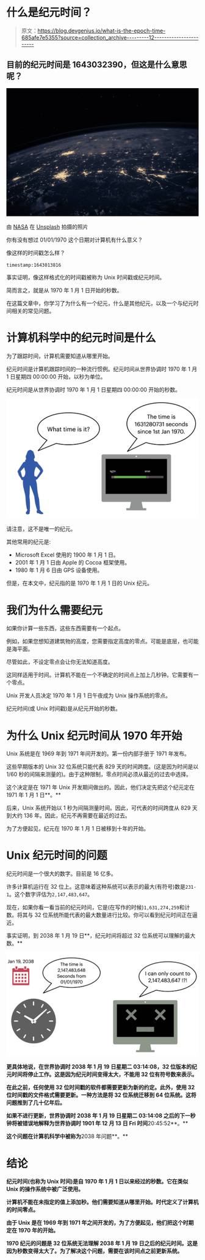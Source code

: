 # 什么是纪元时间？

> 原文：<https://blog.devgenius.io/what-is-the-epoch-time-685afe7e5355?source=collection_archive---------12----------------------->

## 目前的纪元时间是 **1643032390，但这是什么意思呢？**

![](img/940c576ec90cc13628a4e2253a00b68a.png)

由 [NASA](https://unsplash.com/@nasa?utm_source=medium&utm_medium=referral) 在 [Unsplash](https://unsplash.com?utm_source=medium&utm_medium=referral) 拍摄的照片

你有没有想过 01/01/1970 这个日期对计算机有什么意义？

像这样的时间戳怎么样？

```
timestamp:1643013816
```

事实证明，像这样格式化的时间戳被称为 Unix 时间戳或纪元时间。

简而言之，就是从 1970 年 1 月 1 日开始的秒数。

在这篇文章中，你学习了为什么有一个纪元，什么是其他纪元，以及一个与纪元时间相关的常见问题。

# 计算机科学中的纪元时间是什么

为了跟踪时间，计算机需要知道从哪里开始。

纪元时间是计算机跟踪时间的一种流行惯例。纪元时间从世界协调时 1970 年 1 月 1 日星期四 00:00:00 开始，以秒为单位。

纪元时间是从世界协调时 1970 年 1 月 1 日星期四 00:00:00 开始的秒数。

![](img/c3180971d1e7ab1a5fc53c660dd2ac4c.png)

请注意，这不是唯一的纪元。

其他常用的纪元是:

*   Microsoft Excel 使用的 1900 年 1 月 1 日。
*   2001 年 1 月 1 日由 Apple 的 Cocoa 框架使用。
*   1980 年 1 月 6 日由 [](https://en.wikipedia.org/wiki/Global_Positioning_System) GPS 设备使用。

但是，在本文中，纪元指的是 1970 年 1 月 1 日的 Unix 纪元。

# 我们为什么需要纪元

如果你计算一些东西，这些东西需要有一个起点。

例如，如果您想知道建筑物的高度，您需要指定高度的零点。可能是底层，也可能是海平面。

尽管如此，不设定零点会让你无法知道高度。

这同样适用于时间。计算机不能在一个不确定的时间点上加上几秒钟。它需要有一个零点。

Unix 开发人员决定 1970 年 1 月 1 日午夜成为 Unix 操作系统的零点。

纪元时间(或 Unix 时间戳)是从纪元开始的秒数。

# 为什么 Unix 纪元时间从 1970 年开始

Unix 系统是在 1969 年到 1971 年间开发的。第一份内部手册于 1971 年发布。

这些早期版本的 Unix 32 位系统只能代表 829 天的时间跨度。(这是因为时间是以 1/60 秒的间隔来测量的)。由于这种限制，零点时间必须从最近的过去中选择。

这个决定是在 1971 年 Unix 开发期间做出的。因此，他们决定先把这个纪元定在 1971 年 1 月 1 日**。**

后来，Unix 系统开始以 1 秒为间隔测量时间。因此，可代表的时间跨度从 829 天到大约 136 年。因此，纪元不再需要在最近的过去。

为了方便起见，纪元在 1970 年 1 月 1 日被移到十年的开始。

# Unix 纪元时间的问题

纪元时间是一个很大的数字。目前是 16 亿多。

许多计算机运行在 32 位上。这意味着这种系统可以表示的最大(有符号)数是`231-1`。这个数字评估为`2,147,483,647`。

现在，如果你看一看当前的纪元时间，它是(在写作的时候)`1,631,274,259`和计数。将其与 32 位系统所能代表的最大数量进行比较。你可以看到纪元时间正在逼近。

事实证明，到 2038 年 1 月 19 日**，纪元时间将超过 32 位系统可以理解的最大数。**

**![](img/f5010aa67e73bb1ae9573fe57473aa39.png)**

**更具体地说，在世界协调时 2038 年 1 月 19 日星期二 **03:14:08，32 位版本的纪元时间将停止工作。这是因为纪元时间变得太大，不能用 32 位有符号数来表示。****

**在此之前，任何使用 32 位时间戳的软件都需要更新为新的约定。此外，使用 32 位时间戳的文件格式需要更新。一种方法是将 32 位系统迁移到 64 位系统。这将问题推到了几十亿年后。**

**如果不进行更新，世界协调时 2038 年 1 月 19 日星期二 03:14:08 之后的下一秒钟将被错误地解释为世界协调时 1901 年 12 月 13 日 Fri 时间**20:45:52**。**

**这个问题在计算机科学中被称为**2038 年问题**。**

# **结论**

**纪元时间(也称为 Unix 时间)是自 1970 年 1 月 1 日以来经过的秒数。它在类似 Unix 的操作系统中被广泛使用。**

**计算机不能在未指定的值上添加秒。他们需要知道从哪里开始。时代定义了计算机的时间零点。**

**由于 Unix 是在 1969 年到 1971 年之间开发的，为了方便起见，他们把这个时期定在 1970 年的开始。**

**1970 纪元的问题是 32 位系统无法理解 2038 年 1 月 19 日之后的纪元时间。这是因为秒数变得太大了。为了解决这个问题，需要在该时间点之前更新系统。**